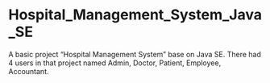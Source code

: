 # Hospital_Management_System_Java_SE
A basic project “Hospital Management System” base on Java SE. There had 4 users in that project named Admin, Doctor, Patient, Employee, Accountant.
